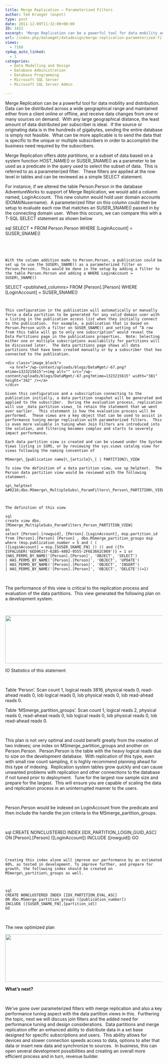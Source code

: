 ```yaml
---
title: Merge Replication – Parameterized Filters
author: Ted Krueger (onpnt)
type: post
date: 2011-12-09T11:32:00+00:00
ID: 1422
excerpt: 'Merge Replication can be a powerful tool for data mobility and distribution.  Data can be distributed across a wide geographical range and maintained either from a client online or offline, and receive data changes from one or many sources on demand.  W&hellip;'
url: /index.php/datamgmt/datadesign/merge-replication-parameterized-filters/
views:
  - 7160
rp4wp_auto_linked:
  - 1
categories:
  - Data Modelling and Design
  - Database Administration
  - Database Programming
  - Microsoft SQL Server
  - Microsoft SQL Server Admin

---
```

Merge Replication can be a powerful tool for data mobility and distribution.  Data can be distributed across a wide geographical range and maintained either from a client online or offline, and receive data changes from one or many sources on demand.  With any large geographical distance, the least amount of data distributed per subscriber is ideal.  If the source or originating data is in the hundreds of gigabytes, sending the entire database is simply not feasible.  What can be more applicable is to send the data that is specific to the unique or multiple subscribers in order to accomplish the business need required by the subscribers.

Merge Replication offers _data partitions_, <ins datetime="2011-12-06T10:03" cite="mailto:Theodore%20Krueger"></ins>or a subset of data based on a system function HOST\_NAME() or SUSER\_SNAME() as a parameter to be used as a predicate in the query used to select the subset of data.  This is referred to as a parameterized filter.   These filters are applied at the row level in tables and can be reviewed as a simple SELECT statement.

For instance, if we altered the table Person.Person in the database AdventureWorks to <ins datetime="2011-12-06T10:03" cite="mailto:Theodore%20Krueger"></ins>support of Merge Replication, we would add a column named, LoginAccount.  This new column would hold user domain accounts (DOMAINusername).  A parameterized filter on this column could then be setup to evaluate each row that matches an SUSER_SNAME() passed in by the connecting domain user.  When this occurs, we can compare this with a T-SQL SELECT statement as shown below

sql
SELECT * FROM Person.Person WHERE [LoginAccount] = SUSER_SNAME()
```


 

With the column addition made to Person.Person, a publication could be set up to use the SUSER\_SNAME() as a parameterized filter on Person.Person.  This would be done in the setup by adding a filter to the table Person.Person and adding a WHERE LoginAccount = SUSER\_SNAME()

```
SELECT <published_columns> FROM [Person].[Person] WHERE [LoginAccount] = SUSER_SNAME()
```


This configuration in the publication will automatically or manually force a data partition to be generated for any valid domain user with a listing in the publication access list when they initially connect to the publication.  For example, a publication that is based on Person.Person with a filter on SUSER_SNAME() and setting of “A row from this table will go to only one subscription” would reveal the Data Partitions page in the publications properties.  Note: Selecting either one or multiple subscriptions availability for partitions will be discussed later.  The data partitions page shows all data partitions that have been created manually or by a subscriber that has connected to the publication.

<div class="image_block">
  <a href="/wp-content/uploads/blogs/DataMgmt/-67.png?mtime=1323215615"><img alt="" src="/wp-content/uploads/blogs/DataMgmt/-67.png?mtime=1323215615" width="381" height="342" /></a>
</div>

Given this configuration and a subscription connecting to the publication initially, a data partition snapshot will be generated and applied to the subscriber.  During the evaluation process, replication will use _data partition views_ to retain the statement that we went over earlier.  This statement is how the evaluation process will be performed.  These views are a key object that can be used to assist in performance tuning merge replication with parameterized filters.  This is even more valuable in tuning when Join Filters are introduced into the solution, and filtering becomes complex and starts to severely impact performance.

Each data partition view is created and can be viewed under the System Views listing in SSMS, or by reviewing the sys.views catalog view for views following the naming convention of

MSmerge\_{publication name}\_{article}\_[ | PARTITION]\_VIEW

To view the definition of a data partition view, use sp_helptext.  The Person data partition view would be reviewed with the following statement.

sp\_helptext &#8216;dbo.MSmerge\_MultipleSubs\_ParamFilters\_Person\_PARTITION\_VIEW&#8217;

 

The definition of this view

sql
create view dbo.[MSmerge_MultipleSubs_ParamFilters_Person_PARTITION_VIEW] 
as  
select [Person].[rowguid], [Person].[LoginAccount], msp.partition_id from [Person].[Person] [Person] , dbo.MSmerge_partition_groups msp where (msp.publication_number = 5 and ( (
([LoginAccount] = msp.[SUSER_SNAME_FN] )) )) and ({fn ISPALUSER('6ED96157-62B5-4802-9555-2F6E3662C069')} = 1 or (HAS_PERMS_BY_NAME('[Person].[Person]', 'OBJECT', 'SELECT')
| HAS_PERMS_BY_NAME('[Person].[Person]', 'OBJECT', 'UPDATE')
| HAS_PERMS_BY_NAME('[Person].[Person]', 'OBJECT', 'INSERT')
| HAS_PERMS_BY_NAME('[Person].[Person]', 'OBJECT', 'DELETE'))=1)
```
 

The performance of this view is critical to the replication process and evaluation of the data partitions.  This view generated the following plan on a development system.

 

<div class="image_block">
  <a href="/wp-content/uploads/blogs/DataMgmt/-68.png?mtime=1323215615"><img alt="" src="/wp-content/uploads/blogs/DataMgmt/-68.png?mtime=1323215615" width="624" height="153" /></a>
</div>

IO Statistics of this statement

 

Table &#8216;Person&#8217;. Scan count 1, logical reads 3816, physical reads 0, read-ahead reads 0, lob logical reads 0, lob physical reads 0, lob read-ahead reads 0.

Table &#8216;MSmerge\_partition\_groups&#8217;. Scan count 1, logical reads 2, physical reads 0, read-ahead reads 0, lob logical reads 0, lob physical reads 0, lob read-ahead reads 0.

 

This plan is not very optimal and could benefit greatly from the creation of two indexes; one index on MSmerge\_partition\_groups and another on Person.Person.  Person.Person is the table with the heavy logical reads due to size on the development database.  With replication of this type, even with small row count sampling, it is highly recommend planning ahead for this type of indexing.  Replication system tables grow quickly and can cause unwanted problems with replication and other connections to the database if not tuned prior to deployment.  Tune for the largest row sample size and prepare for the largest.  This will ensure you are capable of scaling the data and replication process in an uninterrupted manner to the users.

 

Person.Person would be indexed on LoginAccount from the predicate and then include the handle the join criteria to the MSmerge\_partition\_groups.

 

sql
CREATE NONCLUSTERED INDEX [IDX_PARTITION_LOGIN_GUID_ASC]
ON [Person].[Person] ([LoginAccount])
INCLUDE ([rowguid])
GO
```

 

Creating this index alone will improve our performance by an estimated 80%, as tested in development. To improve further, and prepare for growth, the following index should be created on MSmerge\_partition\_groups as well.

 

sql
CREATE NONCLUSTERED INDEX [IDX_PARTITION_EVAL_ASC]
ON dbo.MSmerge_partition_groups ([publication_number])
INCLUDE ([SUSER_SNAME_FN],[partition_id])
GO
```

 

The new optimized plan

<div class="image_block">
  <a href="/wp-content/uploads/blogs/DataMgmt/-69.png?mtime=1323215615"><img alt="" src="/wp-content/uploads/blogs/DataMgmt/-69.png?mtime=1323215615" width="624" height="152" /></a>
</div>

**What’s next?**

 

We’ve gone over parameterized filters with merge replication and also a key performance tuning aspect with the data partition views in this.  Furthering the topic, next we will discuss join filters and the added need for performance tuning and design considerations.  Data partitions and merge replication offer an enhanced ability to distribute data in a set base designed for specific subscriptions and users.  This ability allows for devices and slower connection speeds access to data, options to alter that data or insert new data and synchronize to sources.  In business, this can open several development possibilities and creating an overall more efficient process and in turn, revenue builder.